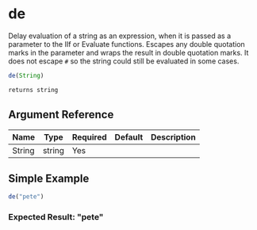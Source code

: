 # de

Delay evaluation of a string as an expression, when it is passed as a parameter to the IIf or Evaluate functions. Escapes any double quotation marks in the parameter and wraps the result in double quotation marks. It does not escape `#` so the string could still be evaluated in some cases.

```javascript
de(String)
```

```javascript
returns string
```

## Argument Reference

| Name | Type | Required | Default | Description |
| --- | --- | --- | --- | --- |
| String | string | Yes |  |  |

## Simple Example

```javascript
de("pete")
```

### Expected Result: "pete"

